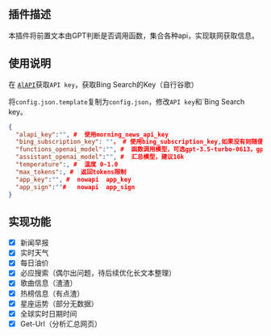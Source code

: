 ## 插件描述

本插件将前置文本由GPT判断是否调用函数，集合各种api，实现联网获取信息。

## 使用说明

在 [`AlAPI`](https://alapi.cn/)获取`API key`，获取Bing Search的Key（自行谷歌）

将`config.json.template`复制为`config.json`，修改`API key`和`Bing Search key。

```json
{
  "alapi_key":"", #  使用morning_news_api_key
  "bing_subscription_key": ""， # 使用bing_subscription_key,如果没有则随便输入
  "functions_openai_model":"", #  函数调用模型，可选gpt-3.5-turbo-0613，gpt-4-0613
  "assistant_openai_model":"", #  汇总模型，建议16k
  "temperature":, #  温度 0-1.0
  "max_tokens":, #  返回tokens限制
  "app_key":"", #  nowapi  app_key
  "app_sign":""#   nowapi  app_sign
}

```

## 实现功能

- [x] 新闻早报
- [x] 实时天气
- [x] 每日油价
- [x] 必应搜索（偶尔出问题，待后续优化长文本整理）
- [x] 歌曲信息（渣渣）
- [x] 热榜信息（有点渣）
- [x] 星座运势（部分无数据）
- [x] 全球实时日期时间
- [x] Get-Url（分析汇总网页）
